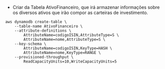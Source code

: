 - Criar da Tabela AtivoFinanceiro, que irá armazenar
informações sobre os diversos ativos que irão compor
as carteiras de investimento.

```text
aws dynamodb create-table \
    --table-name AtivoFinanceiro \
    --attribute-definitions \
        AttributeName=codigoISIN,AttributeType=S \
        AttributeName=nome,AttributeType=S \
    --key-schema \
        AttributeName=codigoISIN,KeyType=HASH \
        AttributeName=nome,KeyType=RANGE \
    --provisioned-throughput \
        ReadCapacityUnits=10,WriteCapacityUnits=5
```


